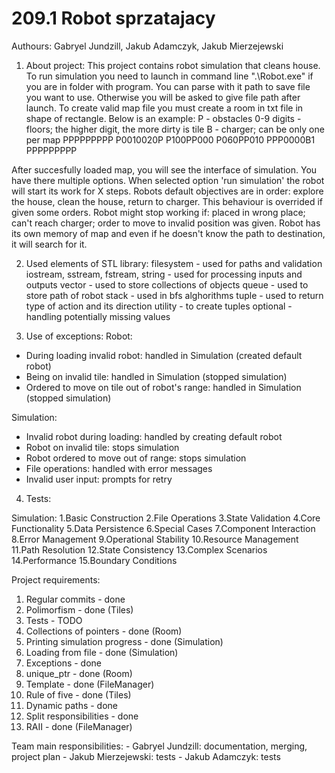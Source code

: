 # 209.1 Robot sprzatajacy
Authours: Gabryel Jundzill, Jakub Adamczyk, Jakub Mierzejewski

1. About project:
This project contains robot simulation that cleans house. To run simulation you need to launch in command line ".\Robot.exe" if
you are in folder with program. You can parse with it path to save file you want to use. Otherwise you will be asked to give file path
after launch. To create valid map file you must create a room in txt file in shape of rectangle. Below is an example:
P - obstacles
0-9 digits - floors; the higher digit, the more dirty is tile
B - charger; can be only one per map
PPPPPPPPP
P0010020P
P100PP000
P060PP010
PPP0000B1
PPPPPPPPP

After succesfully loaded map, you will see the interface of simulation. You have there multiple options. When selected option
'run simulation' the robot will start its work for X steps. Robots default objectives are in order: explore the house, 
clean the house, return to charger. This behaviour is overrided if given some orders. Robot might stop working if: placed in
wrong place; can't reach charger; order to move to invalid position was given. Robot has its own memory of map and even if he doesn't
know the path to destination, it will search for it.

2. Used elements of STL library:
filesystem - used for paths and validation
iostream, sstream, fstream, string - used for processing inputs and outputs
vector - used to store collections of objects
queue - used to store path of robot
stack - used in bfs alghorithms
tuple - used to return type of action and its direction
utility - to create tuples 
optional - handling potentially missing values

3. Use of exceptions:
Robot:
- During loading invalid robot: handled in Simulation (created default robot)
- Being on invalid tile: handled in Simulation (stopped simulation)
- Ordered to move on tile out of robot's range: handled in Simulation (stopped simulation)

Simulation:
- Invalid robot during loading: handled by creating default robot
- Robot on invalid tile: stops simulation
- Robot ordered to move out of range: stops simulation
- File operations: handled with error messages
- Invalid user input: prompts for retry

4. Tests:

Simulation:
	1.Basic Construction
	2.File Operations
	3.State Validation
	4.Core Functionality
	5.Data Persistence
	6.Special Cases
	7.Component Interaction
	8.Error Management
	9.Operational Stability
	10.Resource Management
	11.Path Resolution
	12.State Consistency
	13.Complex Scenarios
	14.Performance
	15.Boundary Conditions






Project requirements:
1. Regular commits - done
2. Polimorfism - done (Tiles)
3. Tests - TODO
4. Collections of pointers - done (Room)
5. Printing simulation progress - done (Simulation)
6. Loading from file - done (Simulation)
7. Exceptions - done
8. unique_ptr - done (Room)
9. Template - done (FileManager)
10. Rule of five - done (Tiles)
11. Dynamic paths - done
12. Split responsibilities - done
13. RAII - done (FileManager)


Team main responsibilities:
	- Gabryel Jundzill: documentation, merging, project plan
	- Jakub Mierzejewski: tests
	- Jakub Adamczyk: tests

